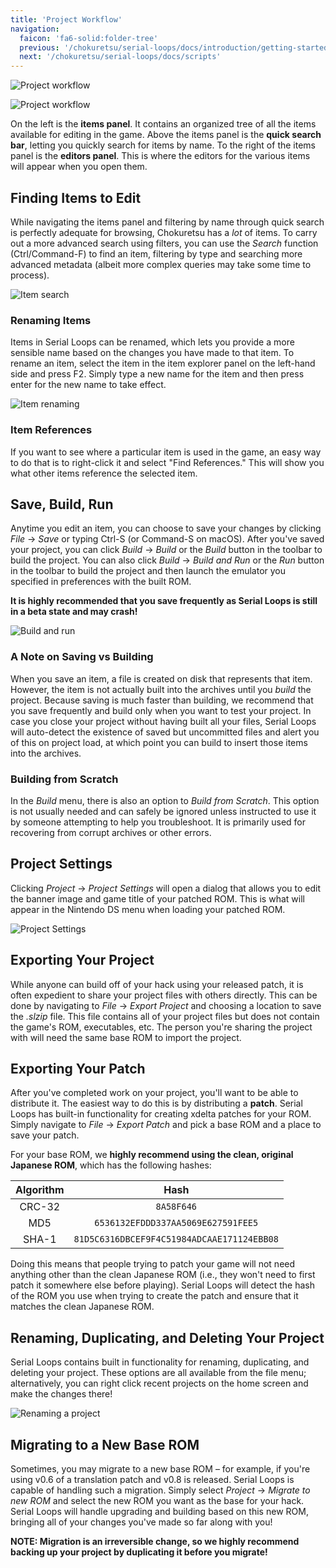 ```yaml
---
title: 'Project Workflow'
navigation:
  faicon: 'fa6-solid:folder-tree'
  previous: '/chokuretsu/serial-loops/docs/introduction/getting-started'
  next: '/chokuretsu/serial-loops/docs/scripts'
---
```


![Project workflow](/images/chokuretsu/serial-loops/project-workflow.png)

![Project workflow](/images/chokuretsu/serial-loops/project-workflow.png)

On the left is the **items panel**. It contains an organized tree of all the items available for editing in the game. Above the items panel is the **quick search bar**, letting you quickly search for items by name. To the right of the items panel is the **editors panel**. This is where the editors for the various items will appear when you open them.

## Finding Items to Edit
While navigating the items panel and filtering by name through quick search is perfectly adequate for browsing, Chokuretsu has a _lot_ of items. To carry out a more advanced search using filters, you can use the _Search_ function (Ctrl/Command-F) to find an item, filtering by type and searching more advanced metadata (albeit more complex queries may take some time to process).

![Item search](/images/chokuretsu/serial-loops/item-search.png)

### Renaming Items
Items in Serial Loops can be renamed, which lets you provide a more sensible name based on the changes you have made to that item. To rename an item, select the item in the item explorer panel on the left-hand side and press F2. Simply type a new name for the item and then press enter for the new name to take effect.

![Item renaming](/images/chokuretsu/serial-loops/item-renaming.png)

### Item References
If you want to see where a particular item is used in the game, an easy way to do that is to right-click it and select "Find References." This will show you what other items reference the selected item.

## Save, Build, Run
Anytime you edit an item, you can choose to save your changes by clicking _File_ &rarr; _Save_ or typing Ctrl-S (or Command-S on macOS). After you've saved your project, you can click _Build_ &rarr; _Build_ or the _Build_ button in the toolbar to build the project. You can also click _Build_ &rarr; _Build and Run_ or the _Run_ button in the toolbar to build the project and then launch the emulator you specified in preferences with the built ROM.

**It is highly recommended that you save frequently as Serial Loops is still in a beta state and may crash!**

![Build and run](/images/chokuretsu/serial-loops/build-and-run.png)

### A Note on Saving vs Building
When you save an item, a file is created on disk that represents that item. However, the item is not actually built into the archives until you _build_ the project. Because saving is much faster than building, we recommend that you save frequently and build only when you want to test your project.
In case you close your project without having built all your files, Serial Loops will auto-detect the existence of saved but uncommitted files and alert you of this on project load, at which point you can build to insert those items into the archives.

### Building from Scratch
In the _Build_ menu, there is also an option to _Build from Scratch_. This option is not usually needed and can safely be ignored unless instructed to use it by someone attempting to help you troubleshoot.
It is primarily used for recovering from corrupt archives or other errors.

## Project Settings
Clicking _Project_ &rarr; _Project Settings_ will open a dialog that allows you to edit the banner image and game title of your patched ROM. This is what will appear in the Nintendo DS menu when loading your patched ROM.

![Project Settings](/images/chokuretsu/serial-loops/project-settings.png)

## Exporting Your Project
While anyone can build off of your hack using your released patch, it is often expedient to share your project files with others directly. This can be done by navigating to _File_ &rarr; _Export Project_ and choosing a location to save the *.slzip* file. This file contains all of your project files but does not contain the game's ROM, executables, etc. The person you're sharing the project with will need the same base ROM to import the project.

## Exporting Your Patch
After you've completed work on your project, you'll want to be able to distribute it. The easiest way to do this is by distributing a **patch**.
Serial Loops has built-in functionality for creating xdelta patches for your ROM. Simply navigate to _File_ &rarr; _Export Patch_ and pick a base ROM and a place to save your patch.

For your base ROM, we **highly recommend using the clean, original Japanese ROM**, which has the following hashes:

| Algorithm | Hash |
|:---------:|:----:|
| CRC-32 | `8A58F646` |
| MD5 | `6536132EFDDD337AA5069E627591FEE5` |
| SHA-1 | `81D5C6316DBCEF9F4C51984ADCAAE171124EBB08` |

Doing this means that people trying to patch your game will not need anything other than the clean Japanese ROM (i.e., they won't need to first patch it somewhere else before playing). Serial Loops will detect the hash of the ROM you use when trying to create the patch and ensure that it matches the clean Japanese ROM.

## Renaming, Duplicating, and Deleting Your Project
Serial Loops contains built in functionality for renaming, duplicating, and deleting your project. These options are all available from the file menu; alternatively, you can right click recent projects on the home screen and make the changes there!

![Renaming a project](/images/chokuretsu/serial-loops/recent-rename.png)

## Migrating to a New Base ROM
Sometimes, you may migrate to a new base ROM &ndash; for example, if you're using v0.6 of a translation patch and v0.8 is released.
Serial Loops is capable of handling such a migration. Simply select _Project_ &rarr; _Migrate to new ROM_ and select the new ROM you want as the base for your hack.
Serial Loops will handle upgrading and building based on this new ROM, bringing all of your changes you've made so far along with you!

**NOTE: Migration is an irreversible change, so we highly recommend backing up your project by duplicating it before you migrate!**
